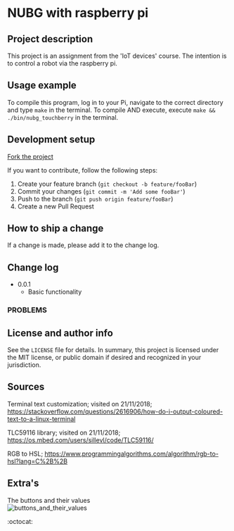 # NUBG with raspberry pi

## Project description

This project is an assignment from the 'IoT devices' course. The intention is to control a robot via the raspberry pi.


## Usage example

To compile this program, log in to your Pi, navigate to the correct directory and type `make` in the terminal.
To compile AND execute, execute `make && ./bin/nubg_touchberry` in the terminal.


## Development setup

[Fork the project](https://github.com/iot-devices-2019/nubg-touchberry-controller-EliasVerstappe)

If you want to contribute, follow the following steps:
1. Create your feature branch (`git checkout -b feature/fooBar`)
2. Commit your changes (`git commit -m 'Add some fooBar'`)
3. Push to the branch (`git push origin feature/fooBar`)
4. Create a new Pull Request

## How to ship a change

If a change is made, please add it to the change log.

## Change log

* 0.0.1
    * Basic functionality
    


### PROBLEMS





## License and author info
See the ``LICENSE`` file for details. In summary, this project is licensed under the MIT license, or public domain if desired and recognized in your jurisdiction.

## Sources
Terminal text customization; visited on 21/11/2018; 
https://stackoverflow.com/questions/2616906/how-do-i-output-coloured-text-to-a-linux-terminal

TLC59116 library; visited on 21/11/2018; 
https://os.mbed.com/users/sillevl/code/TLC59116/

RGB to HSL;
https://www.programmingalgorithms.com/algorithm/rgb-to-hsl?lang=C%2B%2B

## Extra's

The buttons and their values   
![buttons_and_their_values](./media/buttons_and_their_values.png)



:octocat:
